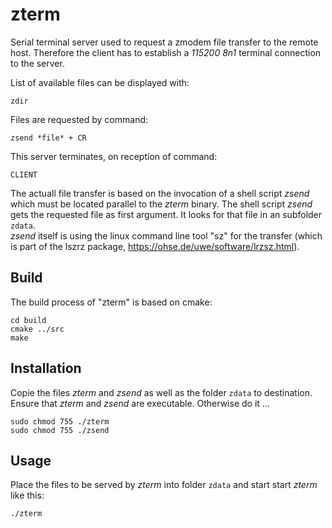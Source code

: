 # zterm
Serial terminal server used to request a zmodem file transfer to the remote host. Therefore the client has to establish a *115200 8n1* terminal connection to the server.

List of available files can be displayed with:
```
zdir
```

Files are requested by command:
```
zsend *file* + CR
```

This server terminates, on reception of command:
```
CLIENT
```

The actuall file transfer is based on the invocation of a shell script *zsend* which must be located parallel to the *zterm* binary. The shell script *zsend*
gets the requested file as first argument. It looks for that file in an subfolder `zdata`. \
*zsend* itself is using the linux command line tool "sz" for the transfer (which is part of the lszrz package, https://ohse.de/uwe/software/lrzsz.html).

## Build
The build process of "zterm" is based on cmake:
```
cd build
cmake ../src
make
```


## Installation
Copie the files *zterm* and *zsend* as well as the folder `zdata` to destination. Ensure that *zterm* and *zsend* are executable. Otherwise do it ...
```
sudo chmod 755 ./zterm
sudo chmod 755 ./zsend
```

## Usage
Place the files to be served by *zterm* into folder `zdata` and start start *zterm*
like this:
```
./zterm
```

